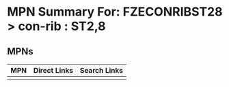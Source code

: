 



# MPN Summary For: FZECONRIBST28 > con-rib : ST2,8

## MPNs
  

|MPN|Direct Links|Search Links|
| :--- | :--- | :--- |
||||
